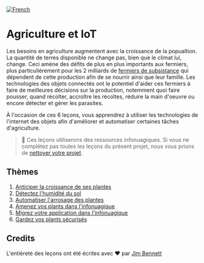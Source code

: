 [![French](https://img.shields.io/badge/-French-purple)](translations/README.fr.md)

# Agriculture et IoT

Les besoins en agriculture augmentent avec la croissance de la popualtion. La quantité de terres disponible ne change pas, bien que le climat lui, change. Ceci amène des défits de plus en plus importants aux fermiers, plus particulièrement pour les 2 milliards de [fermiers de subsistance](https://wikipedia.org/wiki/Subsistence_agriculture) qui dépendent de cette production afin de se nourrir ainsi que leur famille. Les technologies des objets connectés ont le potentiel d'aider ces fermiers à faire de meilleures décisions sur la production, notemment quoi faire pousser, quand récolter, accroître les récoltes, réduire la main d'oeuvre ou encore détecter et gérer les parasites.

À l'occasion de ces 6 leçons, vous apprendrez à utiliser les technologies de l'internet des objets afin d'améliorer et automatiser certaines tâches d'agriculture.

> 💁 Ces leçons utiliserons des ressources infonuagiques. Si vous ne complétez pas toutes les leçons du présent projet, nous vous prions de [nettoyer votre projet](../clean-up.md).

## Thèmes

1. [Anticiper la croissance de ses plantes](../lessons/1-predict-plant-growth/translations/README.fr.md)
1. [Détectez l'humidité du sol](../lessons/2-detect-soil-moisture/translations/README.fr.md)
1. [Automatiser l'arrosage des plantes](../lessons/3-automated-plant-watering/translations/README.fr.md)
1. [Amenez vos plants dans l'infonuagique](../lessons/4-migrate-your-plant-to-the-cloud/translations/README.fr.md)
1. [Migrez votre application dans l'infonuagique](../lessons/5-migrate-application-to-the-cloud/translations/README.fr.md)
1. [Gardez vos plants sécurisés](../lessons/6-keep-your-plant-secure/translations/README.fr.md)

## Credits

L'entièreté des leçons ont été écrites avec ♥️ par [Jim Bennett](https://GitHub.com/JimBobBennett)
